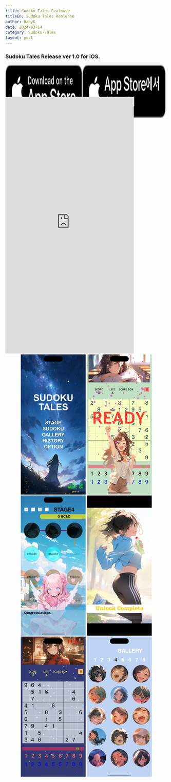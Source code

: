 ```yaml
---
title: Sudoku Tales Realease
titleEn: Sudoku Tales Realease
author: BabyK
date: 2024-03-14
category: Sudoku-Tales
layout: post
---
```


### Sudoku Tales Release ver 1.0 for iOS.
<div class="container" align="center" style="display: flex;"> 
    <!-- <div style="flex:1" align="center"> -->
    <div align="center">
    <a href="https://apps.apple.com/us/app/sudoku-tales/id6479256294" target="_blank">
    <img src="/img/appleBadge/Download_on_the_App_Store_Badge_US-UK_RGB_blk_092917.svg" style="width:200%;height:200%"></a>
    </div>
    <div align="center">
    <a href="https://apps.apple.com/kr/app/sudoku-tales/id6479256294" target="_blank"> 
    <img src="/img/appleBadge/Download_on_the_App_Store_Badge_KR_RGB_blk_100317.svg" style="width:200%;height:200%"></a>
    </div>
</div>

<br>
<iframe width="400" height="800" src="https://www.youtube.com/embed/0drHezJYZGU?autoplay=1?controls=0" title="Sudoku Tales for iOS" frameborder="0" allow="accelerometer; autoplay; clipboard-write; encrypted-media; gyroscope; picture-in-picture; web-share" allowfullscreen></iframe>

<br>
<div class="screenShots" align="center">
<img src="/img/sudokuTales/SudokuTalesScreenShot00.png" style="width:40%;height:40%">
<img src="/img/sudokuTales/SudokuTalesScreenShot01.png" style="width:40%;height:40%">
<img src="/img/sudokuTales/SudokuTalesScreenShot02.png" style="width:40%;height:40%">
<img src="/img/sudokuTales/SudokuTalesScreenShot03.png" style="width:40%;height:40%">
<img src="/img/sudokuTales/SudokuTalesScreenShot04.png" style="width:40%;height:40%">
<img src="/img/sudokuTales/SudokuTalesScreenShot05.png" style="width:40%;height:40%">
</div>
